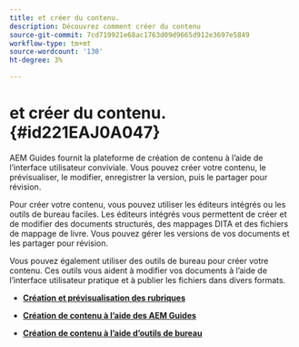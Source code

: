 ```yaml
---
title: et créer du contenu.
description: Découvrez comment créer du contenu
source-git-commit: 7cd719921e68ac1763d09d9665d912e3697e5849
workflow-type: tm+mt
source-wordcount: '130'
ht-degree: 3%

---
```



# et créer du contenu. {#id221EAJ0A047}

AEM Guides fournit la plateforme de création de contenu à l’aide de l’interface utilisateur conviviale. Vous pouvez créer votre contenu, le prévisualiser, le modifier, enregistrer la version, puis le partager pour révision.

Pour créer votre contenu, vous pouvez utiliser les éditeurs intégrés ou les outils de bureau faciles. Les éditeurs intégrés vous permettent de créer et de modifier des documents structurés, des mappages DITA et des fichiers de mappage de livre. Vous pouvez gérer les versions de vos documents et les partager pour révision.

Vous pouvez également utiliser des outils de bureau pour créer votre contenu. Ces outils vous aident à modifier vos documents à l’aide de l’interface utilisateur pratique et à publier les fichiers dans divers formats.

- **[Création et prévisualisation des rubriques](create-preview-topics.md)**

- **[Création de contenu à l’aide des AEM Guides](authoring-content-xml-doc.md)**

- **[Création de contenu à l’aide d’outils de bureau](author-desktop-tools.md)**


